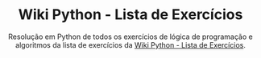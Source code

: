 <h1 align="center">Wiki Python - Lista de Exercícios</h1>

<p align="center">
Resolução em Python de todos os exercícios de lógica de programação e algoritmos da lista de exercícios da 
<a href="https://wiki.python.org.br/ListaDeExercicios">Wiki Python - Lista de Exercícios</a>.
</p>
